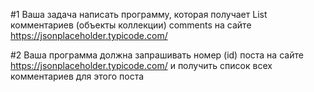 #1
Ваша задача написать программу, которая получает List комментариев (объекты коллекции) comments 
на сайте https://jsonplaceholder.typicode.com/

#2
Ваша программа должна запрашивать номер (id) поста на сайте https://jsonplaceholder.typicode.com/ 
и получить список всех комментариев для этого поста